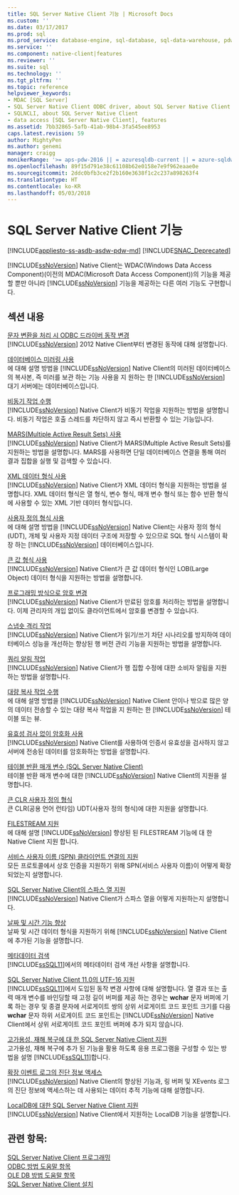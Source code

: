 ```yaml
---
title: SQL Server Native Client 기능 | Microsoft Docs
ms.custom: ''
ms.date: 03/17/2017
ms.prod: sql
ms.prod_service: database-engine, sql-database, sql-data-warehouse, pdw
ms.service: ''
ms.component: native-client|features
ms.reviewer: ''
ms.suite: sql
ms.technology: ''
ms.tgt_pltfrm: ''
ms.topic: reference
helpviewer_keywords:
- MDAC [SQL Server]
- SQL Server Native Client ODBC driver, about SQL Server Native Client ODBC driver
- SQLNCLI, about SQL Server Native Client
- data access [SQL Server Native Client], features
ms.assetid: 7bb32865-5afb-41ab-98b4-3fa545ee8953
caps.latest.revision: 59
author: MightyPen
ms.author: genemi
manager: craigg
monikerRange: '>= aps-pdw-2016 || = azuresqldb-current || = azure-sqldw-latest || >= sql-server-2016 || = sqlallproducts-allversions'
ms.openlocfilehash: 89f15d791e38c61108b62e0158e7e9f962eaae0e
ms.sourcegitcommit: 2ddc0bfb3ce2f2b160e3638f1c2c237a898263f4
ms.translationtype: HT
ms.contentlocale: ko-KR
ms.lasthandoff: 05/03/2018
---
```

# <a name="sql-server-native-client-features"></a>SQL Server Native Client 기능
[!INCLUDE[appliesto-ss-asdb-asdw-pdw-md](../../../includes/appliesto-ss-asdb-asdw-pdw-md.md)]
[!INCLUDE[SNAC_Deprecated](../../../includes/snac-deprecated.md)]

  [!INCLUDE[ssNoVersion](../../../includes/ssnoversion-md.md)] Native Client는 WDAC(Windows Data Access Component)(이전의 MDAC(Microsoft Data Access Component))의 기능을 제공할 뿐만 아니라 [!INCLUDE[ssNoVersion](../../../includes/ssnoversion-md.md)] 기능을 제공하는 다른 여러 기능도 구현합니다.  
  
## <a name="in-this-section"></a>섹션 내용  
 [문자 변환을 처리 시 ODBC 드라이버 동작 변경](../../../relational-databases/native-client/features/odbc-driver-behavior-change-when-handling-character-conversions.md)  
 [!INCLUDE[ssNoVersion](../../../includes/ssnoversion-md.md)] 2012 Native Client부터 변경된 동작에 대해 설명합니다.  
  
 [데이터베이스 미러링 사용](../../../relational-databases/native-client/features/using-database-mirroring.md)  
 에 대해 설명 방법을 [!INCLUDE[ssNoVersion](../../../includes/ssnoversion-md.md)] Native Client의 미러된 데이터베이스의 복사본, 즉 미러를 보관 하는 기능 사용을 지 원하는 한 [!INCLUDE[ssNoVersion](../../../includes/ssnoversion-md.md)] 대기 서버에는 데이터베이스입니다.  
  
 [비동기 작업 수행](../../../relational-databases/native-client/features/performing-asynchronous-operations.md)  
 [!INCLUDE[ssNoVersion](../../../includes/ssnoversion-md.md)] Native Client가 비동기 작업을 지원하는 방법을 설명합니다. 비동기 작업은 호출 스레드를 차단하지 않고 즉시 반환할 수 있는 기능입니다.  
  
 [MARS&#40;Multiple Active Result Sets&#41; 사용](../../../relational-databases/native-client/features/using-multiple-active-result-sets-mars.md)  
 [!INCLUDE[ssNoVersion](../../../includes/ssnoversion-md.md)] Native Client가 MARS(Multiple Active Result Sets)를 지원하는 방법을 설명합니다. MARS를 사용하면 단일 데이터베이스 연결을 통해 여러 결과 집합을 실행 및 검색할 수 있습니다.  
  
 [XML 데이터 형식 사용](../../../relational-databases/native-client/features/using-xml-data-types.md)  
 [!INCLUDE[ssNoVersion](../../../includes/ssnoversion-md.md)] Native Client가 XML 데이터 형식을 지원하는 방법을 설명합니다. XML 데이터 형식은 열 형식, 변수 형식, 매개 변수 형식 또는 함수 반환 형식에 사용할 수 있는 XML 기반 데이터 형식입니다.  
  
 [사용자 정의 형식 사용](../../../relational-databases/native-client/features/using-user-defined-types.md)  
 에 대해 설명 방법을 [!INCLUDE[ssNoVersion](../../../includes/ssnoversion-md.md)] Native Client는 사용자 정의 형식 (UDT), 개체 및 사용자 지정 데이터 구조에 저장할 수 있으므로 SQL 형식 시스템이 확장 하는 [!INCLUDE[ssNoVersion](../../../includes/ssnoversion-md.md)] 데이터베이스입니다.  
  
 [큰 값 형식 사용](../../../relational-databases/native-client/features/using-large-value-types.md)  
 [!INCLUDE[ssNoVersion](../../../includes/ssnoversion-md.md)] Native Client가 큰 값 데이터 형식인 LOB(Large Object) 데이터 형식을 지원하는 방법을 설명합니다.  
  
 [프로그래밍 방식으로 암호 변경](../../../relational-databases/native-client/features/changing-passwords-programmatically.md)  
 [!INCLUDE[ssNoVersion](../../../includes/ssnoversion-md.md)] Native Client가 만료된 암호를 처리하는 방법을 설명합니다. 이제 관리자의 개입 없이도 클라이언트에서 암호를 변경할 수 있습니다.  
  
 [스냅숏 격리 작업](../../../relational-databases/native-client/features/working-with-snapshot-isolation.md)  
 [!INCLUDE[ssNoVersion](../../../includes/ssnoversion-md.md)] Native Client가 읽기/쓰기 차단 시나리오를 방지하여 데이터베이스 성능을 개선하는 향상된 행 버전 관리 기능을 지원하는 방법을 설명합니다.  
  
 [쿼리 알림 작업](../../../relational-databases/native-client/features/working-with-query-notifications.md)  
 [!INCLUDE[ssNoVersion](../../../includes/ssnoversion-md.md)] Native Client가 행 집합 수정에 대한 소비자 알림을 지원하는 방법을 설명합니다.  
  
 [대량 복사 작업 수행](../../../relational-databases/native-client/features/performing-bulk-copy-operations.md)  
 에 대해 설명 방법을 [!INCLUDE[ssNoVersion](../../../includes/ssnoversion-md.md)] Native Client 안이나 밖으로 많은 양의 데이터 전송할 수 있는 대량 복사 작업을 지 원하는 한 [!INCLUDE[ssNoVersion](../../../includes/ssnoversion-md.md)] 테이블 또는 뷰.  
  
 [유효성 검사 없이 암호화 사용](../../../relational-databases/native-client/features/using-encryption-without-validation.md)  
 [!INCLUDE[ssNoVersion](../../../includes/ssnoversion-md.md)] Native Client를 사용하여 인증서 유효성을 검사하지 않고 서버에 전송된 데이터를 암호화하는 방법을 설명합니다.  
  
 [테이블 반환 매개 변수 &#40;SQL Server Native Client&#41;](../../../relational-databases/native-client/features/table-valued-parameters-sql-server-native-client.md)  
 테이블 반환 매개 변수에 대한 [!INCLUDE[ssNoVersion](../../../includes/ssnoversion-md.md)] Native Client의 지원을 설명합니다.  
  
 [큰 CLR 사용자 정의 형식](../../../relational-databases/native-client/features/large-clr-user-defined-types.md)  
 큰 CLR(공용 언어 런타임) UDT(사용자 정의 형식)에 대한 지원을 설명합니다.  
  
 [FILESTREAM 지원](../../../relational-databases/native-client/features/filestream-support.md)  
 에 대해 설명 [!INCLUDE[ssNoVersion](../../../includes/ssnoversion-md.md)] 향상된 된 FILESTREAM 기능에 대 한 Native Client 지원 합니다.  
  
 [서비스 사용자 이름 &#40;SPN&#41; 클라이언트 연결의 지원](../../../relational-databases/native-client/features/service-principal-name-spn-support-in-client-connections.md)  
 모든 프로토콜에서 상호 인증을 지원하기 위해 SPN(서비스 사용자 이름)이 어떻게 확장되었는지 설명합니다.  
  
 [SQL Server Native Client의 스파스 열 지원](../../../relational-databases/native-client/features/sparse-columns-support-in-sql-server-native-client.md)  
 [!INCLUDE[ssNoVersion](../../../includes/ssnoversion-md.md)] Native Client가 스파스 열을 어떻게 지원하는지 설명합니다.  
  
 [날짜 및 시간 기능 향상](../../../relational-databases/native-client/features/date-and-time-improvements.md)  
 날짜 및 시간 데이터 형식을 지원하기 위해 [!INCLUDE[ssNoVersion](../../../includes/ssnoversion-md.md)] Native Client에 추가된 기능을 설명합니다.  
  
 [메타데이터 검색](../../../relational-databases/native-client/features/metadata-discovery.md)  
 [!INCLUDE[ssSQL11](../../../includes/sssql11-md.md)]에서의 메타데이터 검색 개선 사항을 설명합니다.  
  
 [SQL Server Native Client 11.0의 UTF-16 지원](../../../relational-databases/native-client/features/utf-16-support-in-sql-server-native-client-11-0.md)  
 [!INCLUDE[ssSQL11](../../../includes/sssql11-md.md)]에서 도입된 동작 변경 사항에 대해 설명합니다. 열 결과 또는 출력 매개 변수를 바인딩할 때 고정 길이 버퍼를 제공 하는 경우는 **wchar** 문자 버퍼에 기록 하는 경우 및 종결 문자에 서로게이트 쌍의 상위 서로게이트 코드 포인트 크기를 다음 **wchar** 문자 하위 서로게이트 코드 포인트는 [!INCLUDE[ssNoVersion](../../../includes/ssnoversion-md.md)] Native Client에서 상위 서로게이트 코드 포인트 버퍼에 추가 되지 않습니다.  
  
 [고가용성, 재해 복구에 대 한 SQL Server Native Client 지원](../../../relational-databases/native-client/features/sql-server-native-client-support-for-high-availability-disaster-recovery.md)  
 고가용성, 재해 복구에 추가 된 기능을 활용 하도록 응용 프로그램을 구성할 수 있는 방법을 설명 [!INCLUDE[ssSQL11](../../../includes/sssql11-md.md)]합니다.  
  
 [확장 이벤트 로그의 진단 정보 액세스](../../../relational-databases/native-client/features/accessing-diagnostic-information-in-the-extended-events-log.md)  
 [!INCLUDE[ssNoVersion](../../../includes/ssnoversion-md.md)] Native Client의 향상된 기능과, 링 버퍼 및 XEvents 로그의 진단 정보에 액세스하는 데 사용되는 데이터 추적 기능에 대해 설명합니다.  
  
 [LocalDB에 대한 SQL Server Native Client 지원](../../../relational-databases/native-client/features/sql-server-native-client-support-for-localdb.md)  
 [!INCLUDE[ssNoVersion](../../../includes/ssnoversion-md.md)] Native Client에서 지원하는 LocalDB 기능을 설명합니다.  
  
## <a name="see-also"></a>관련 항목:  
 [SQL Server Native Client 프로그래밍](../../../relational-databases/native-client/sql-server-native-client-programming.md)   
 [ODBC 방법 도움말 항목](../../../relational-databases/native-client-odbc-how-to/odbc-how-to-topics.md)   
 [OLE DB 방법 도움말 항목](../../../relational-databases/native-client-ole-db-how-to/ole-db-how-to-topics.md)   
 [SQL Server Native Client 설치](../../../relational-databases/native-client/applications/installing-sql-server-native-client.md)  
  
  
